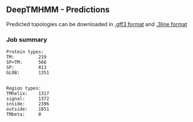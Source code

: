 ## DeepTMHMM - Predictions
Predicted topologies can be downloaded in [.gff3 format](TMRs.gff3) and [.3line format](predicted_topologies.3line)
### Job summary
```
Protein types:
TM:			219
SP+TM:		566
SP:			813
GLOB:		1351


Region types:
TMhelix:	1317
signal:		1372
inside:		2396
outside:	1851
TMbeta:		0
```
